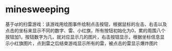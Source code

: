 # minesweeping
基于qt的扫雷游戏：该游戏用绘图事件绘制点击按钮，根据鼠标的左击、右击以及点击的坐标来显示不同的数字、雷、小红旗，所有按钮初始化为0，累的周围八个按钮加1，按钮数字为几，就对应显示几的图片，右击按钮显示，根据坐标信息显示小红旗图片，点到雷之后结束游戏显示所有的雷，被点击的雷显示爆炸图片
